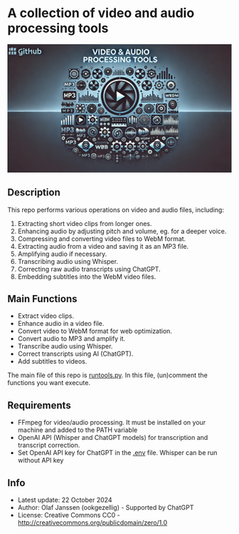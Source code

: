 # A collection of video and audio processing tools

![media/logo.png](media/logo.png)

## Description
This repo performs various operations on video and audio files, including:
1. Extracting short video clips from longer ones.
2. Enhancing audio by adjusting pitch and volume, eg. for a deeper voice.
3. Compressing and converting video files to WebM format.
4. Extracting audio from a video and saving it as an MP3 file.
5. Amplifying audio if necessary.
6. Transcribing audio using Whisper.
7. Correcting raw audio transcripts using ChatGPT.
8. Embedding subtitles into the WebM video files.

## Main Functions
- Extract video clips.
- Enhance audio in a video file.
- Convert video to WebM format for web optimization.
- Convert audio to MP3 and amplify it.
- Transcribe audio using Whisper.
- Correct transcripts using AI (ChatGPT).
- Add subtitles to videos.

The main file of this repo is [runtools.py](runtools.py). In this file, 
(un)comment the functions you want execute.

## Requirements
- FFmpeg for video/audio processing. It must be installed on your machine and added to the PATH variable
- OpenAI API (Whisper and ChatGPT models) for transcription and transcript correction.
- Set OpenAI API key for ChatGPT in the [.env](.env) file. Whisper can be run without API key

## Info
* Latest update: 22 October 2024
* Author: Olaf Janssen (ookgezellig) - Supported by ChatGPT
* License: Creative Commons CC0 - http://creativecommons.org/publicdomain/zero/1.0
